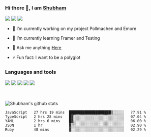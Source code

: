 ### Hi there 👋, I am <a href="https://shubhski.dev/" target="_blank">Shubham</a>

<a href="https://twitter.com/shubhski" target="_blank"><img src="https://img.icons8.com/color/48/000000/twitter.png"/></a>
<a href="https://www.linkedin.com/in/shubhski/" target="_blank"><img src="https://img.icons8.com/fluent/48/000000/linkedin.png"/></a>
<a href="mailto:shubham88ingh@gmail.com"><img src="https://img.icons8.com/ios/48/000000/important-mail.png"/></a>

- 🔭 I’m currently working on  my project Pollmachen and Emore
- 🌱 I’m currently learning Framer and Testing 

- 💬 Ask me anything [Here](https://github.com/shubhsk88/shubhsk88/issues)
- ⚡ Fun fact: I want to be a polyglot 

### Languages and tools


<div>
<img src="https://img.icons8.com/plasticine/48/000000/react.png"/>
<img src="https://img.icons8.com/color/48/000000/graphql.png"/>
<img src="https://img.icons8.com/color/48/000000/javascript.png"/>
<img src="https://img.icons8.com/color/48/000000/mongodb.png"/>
<img src="https://img.icons8.com/color/48/000000/nodejs.png"/>
</div>
<br/>
<br/>


![Shubham's github stats](https://github-readme-stats.vercel.app/api?username=shubhsk88&count_private=true&theme=theme=radical)

<!--START_SECTION:waka-->
```text
JavaScript   27 hrs 19 mins  ███████████████████▒░░░░░   77.91 % 
TypeScript   2 hrs 28 mins   █▓░░░░░░░░░░░░░░░░░░░░░░░   07.04 % 
YAML         2 hrs 6 mins    █▓░░░░░░░░░░░░░░░░░░░░░░░   06.00 % 
JSON         1 hr            ▓░░░░░░░░░░░░░░░░░░░░░░░░   02.90 % 
Ruby         48 mins         ▓░░░░░░░░░░░░░░░░░░░░░░░░   02.29 % 
```
<!--END_SECTION:waka-->



